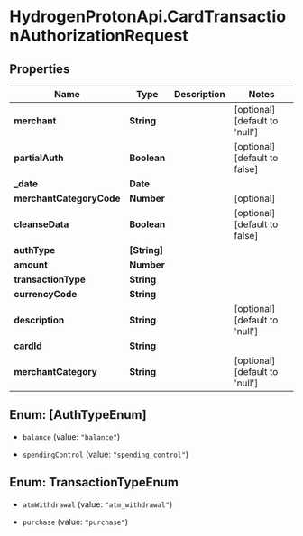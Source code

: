 # HydrogenProtonApi.CardTransactionAuthorizationRequest

## Properties
Name | Type | Description | Notes
------------ | ------------- | ------------- | -------------
**merchant** | **String** |  | [optional] [default to 'null']
**partialAuth** | **Boolean** |  | [optional] [default to false]
**_date** | **Date** |  | 
**merchantCategoryCode** | **Number** |  | [optional] 
**cleanseData** | **Boolean** |  | [optional] [default to false]
**authType** | **[String]** |  | 
**amount** | **Number** |  | 
**transactionType** | **String** |  | 
**currencyCode** | **String** |  | 
**description** | **String** |  | [optional] [default to 'null']
**cardId** | **String** |  | 
**merchantCategory** | **String** |  | [optional] [default to 'null']


<a name="[AuthTypeEnum]"></a>
## Enum: [AuthTypeEnum]


* `balance` (value: `"balance"`)

* `spendingControl` (value: `"spending_control"`)




<a name="TransactionTypeEnum"></a>
## Enum: TransactionTypeEnum


* `atmWithdrawal` (value: `"atm_withdrawal"`)

* `purchase` (value: `"purchase"`)





